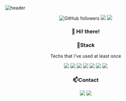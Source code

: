 ![header](https://capsule-render.vercel.app/api?type=waving&color=gradient&height=200&text=Che-ri&fontAlign=70&fontAlignY=40&animation=twinkling)

<div align="center">
<img alt="GitHub followers" src="https://img.shields.io/github/followers/che-ri?style=social"> <a href="https://github.com/che-ri"><img src="https://hits.seeyoufarm.com/api/count/incr/badge.svg?url=https%3A%2F%2Fhttps%2F%2Fgithub.com%2Fche-ri&count_bg=%23A6A9AA&title_bg=%234B1E78&icon=github.svg&icon_color=%23E7E7E7&title=hits&edge_flat=false"/></a> <a href="https://cheri.tistory.com/"><img src="https://hits.seeyoufarm.com/api/count/incr/badge.svg?url=https%3A%2F%2Fcheri.tistory.com&count_bg=%23A6A9AA&title_bg=%234B1E78&icon=tidal.svg&icon_color=%23E7E7E7&title=hits&edge_flat=false"/></a>
</div>
<h3 align="center">👋 Hi! there!</h3>

<h3 align="center">📌Stack</h3>
<p align="center">Techs that I've used at least once</p>
<div align="center"><img src="https://img.shields.io/badge/HTML5-E34F26?style=flat-square&logo=HTML5&logoColor=white"></img> <img src="https://img.shields.io/badge/CSS3-0A84FF?style=flat-square&logo=CSS3&logoColor=white"></img> <img src="https://img.shields.io/badge/JavaScript-FFCD11?style=flat-square&logo=JavaScript&logoColor=white"></img> <img src="https://img.shields.io/badge/React-00BCF6?style=flat-square&logo=React&logoColor=white"></img> <img src="https://img.shields.io/badge/jQuery-3655FF?style=flat-square&logo=jQuery&logoColor=white"></img> <img src="https://img.shields.io/badge/gulp-E60012?style=flat-square&logo=gulp&logoColor=white"></img> <img src="https://img.shields.io/badge/Webpack-000000?style=flat-square&logo=Webpack&logoColor=white"></img></div>

<h3 align="center">📫Contact</h3>
<div align="center"><a href="https://cheri.tistory.com/"><img src="https://img.shields.io/badge/Cheri-AD29B6?style=flat-square&logo=Tidal&logoColor=white"/></a> <a href="rnjs1135@gmail.com"><img src="https://img.shields.io/badge/Gmail-EA4335?style=flat-square&logo=Gmail&logoColor=white"/></a></div>
